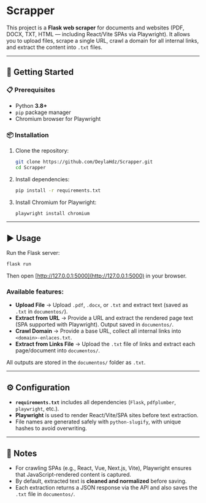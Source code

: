 # Scrapper

This project is a **Flask web scraper** for documents and websites (PDF, DOCX, TXT, HTML — including React/Vite SPAs via Playwright).
It allows you to upload files, scrape a single URL, crawl a domain for all internal links, and extract the content into `.txt` files.

---

## 🚀 Getting Started

### 📋 Prerequisites

* Python **3.8+**
* `pip` package manager
* Chromium browser for Playwright

### 📦 Installation

1. Clone the repository:

   ```bash
   git clone https://github.com/DeylaHdz/Scrapper.git
   cd Scrapper
   ```
2. Install dependencies:

   ```bash
   pip install -r requirements.txt
   ```
3. Install Chromium for Playwright:

   ```bash
   playwright install chromium
   ```

---

## ▶️ Usage

Run the Flask server:

```bash
flask run
```

Then open [http://127.0.0.1:5000](http://127.0.0.1:5000) in your browser.

### Available features:

* **Upload File** → Upload `.pdf`, `.docx`, or `.txt` and extract text (saved as `.txt` in `documentos/`).
* **Extract from URL** → Provide a URL and extract the rendered page text (SPA supported with Playwright). Output saved in `documentos/`.
* **Crawl Domain** → Provide a base URL, collect all internal links into `<domain>-enlaces.txt`.
* **Extract from Links File** → Upload the `.txt` file of links and extract each page/document into `documentos/`.

All outputs are stored in the `documentos/` folder as `.txt`.

---

## ⚙️ Configuration

* **`requirements.txt`** includes all dependencies (`Flask`, `pdfplumber`, `playwright`, etc.).
* **Playwright** is used to render React/Vite/SPA sites before text extraction.
* File names are generated safely with `python-slugify`, with unique hashes to avoid overwriting.

---

## 📌 Notes

* For crawling SPAs (e.g., React, Vue, Next.js, Vite), Playwright ensures that JavaScript-rendered content is captured.
* By default, extracted text is **cleaned and normalized** before saving.
* Each extraction returns a JSON response via the API and also saves the `.txt` file in `documentos/`.

